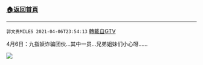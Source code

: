﻿###  [:house:返回首頁](https://github.com/ourhimalayas/txt)
---

`郭文贵MILES 2021-04-06T23:54:13` [轉載自GTV](https://gtv.org/web/#/UserInfo/5e596957357cc612d35a8044)

4月6日：九指妖诈骗团伙…其中一员…兄弟姐妹们小心呀……

![](https://filegroup.gtv.org/cdn-cgi/image/width=600/https://filegroup.gtv.org/group7/web/20210406/23/54/0/a1891de2f13b0df0b7c5800d33684b6a.jpg)
